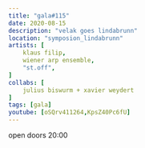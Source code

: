 ```yaml
---
title: "gala#115"
date: 2020-08-15
description: "velak goes lindabrunn"
location: "symposion_lindabrunn"
artists: [
    klaus filip,
    wiener arp ensemble,
    "st.off",
]
collabs: [
    julius biswurm + xavier weydert
]
tags: [gala]
youtube: [oSQrv411264,KpsZ40Pc6fU]
---
```

open doors 20:00

